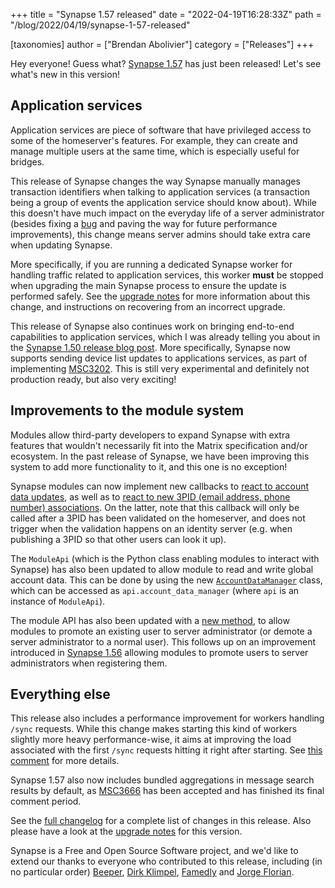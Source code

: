 +++
title = "Synapse 1.57 released"
date = "2022-04-19T16:28:33Z"
path = "/blog/2022/04/19/synapse-1-57-released"

[taxonomies]
author = ["Brendan Abolivier"]
category = ["Releases"]
+++

Hey everyone! Guess what? [Synapse
1.57](https://github.com/matrix-org/synapse/releases/tag/v1.57.0) has just been
released! Let's see what's new in this version!

## Application services

Application services are piece of software that have privileged access to some
of the homeserver's features. For example, they can create and manage multiple
users at the same time, which is especially useful for bridges.

This release of Synapse changes the way Synapse manually manages transaction
identifiers when talking to application services (a transaction being a group of
events the application service should know about). While this doesn't have much
impact on the everyday life of a server administrator (besides fixing a
[bug](https://github.com/matrix-org/synapse/pull/12209) and paving the way for
future performance improvements), this change means server admins should take
extra care when updating Synapse.

More specifically, if you are running a dedicated Synapse worker for handling
traffic related to application services, this worker **must** be stopped when
upgrading the main Synapse process to ensure the update is performed safely. See
the [upgrade
notes](https://matrix-org.github.io/synapse/v1.57/upgrade#changes-to-database-schema-for-application-services)
for more information about this change, and instructions on recovering from an
incorrect upgrade.

This release of Synapse also continues work on bringing end-to-end capabilities
to application services, which I was already telling you about in the [Synapse
1.50 release blog
post](https://matrix.org/blog/2022/01/18/synapse-1-50-released). More
specifically, Synapse now supports sending device list updates to applications
services, as part of implementing
[MSC3202](https://github.com/matrix-org/matrix-spec-proposals/pull/3202). This
is still very experimental and definitely not production ready, but also very
exciting!

## Improvements to the module system

Modules allow third-party developers to expand Synapse with extra features that
wouldn't necessarily fit into the Matrix specification and/or ecosystem. In the
past release of Synapse, we have been improving this system to add more
functionality to it, and this one is no exception!

Synapse modules can now implement new callbacks to [react to account data
updates](https://matrix-org.github.io/synapse/v1.57/modules/account_data_callbacks.html#on_account_data_updated),
as well as to [react to new 3PID (email address, phone number)
associations](https://matrix-org.github.io/synapse/v1.57/modules/third_party_rules_callbacks.html#on_threepid_bind).
On the latter, note that this callback will only be called after a 3PID has been
validated on the homeserver, and does not trigger when the validation happens on
an identity server (e.g. when publishing a 3PID so that other users can look it
up).

The `ModuleApi` (which is the Python class enabling modules to interact with
Synapse) has also been updated to allow module to read and write global account
data. This can be done by using the new
[`AccountDataManager`](https://github.com/matrix-org/synapse/blob/e31d06f6f0923d001736f5e6e08616293bd4b120/synapse/module_api/__init__.py#L1401-L1464)
class, which can be accessed as `api.account_data_manager` (where `api` is an
instance of `ModuleApi`).

The module API has also been updated with a [new
method](https://github.com/matrix-org/synapse/blob/e31d06f6f0923d001736f5e6e08616293bd4b120/synapse/module_api/__init__.py#L543-L552),
to allow modules to promote an existing user to server administrator (or demote
a server administrator to a normal user). This follows up on an improvement
introduced in [Synapse
1.56](https://matrix.org/blog/2022/04/05/synapse-1-56-released) allowing modules
to promote users to server administrators when registering them.

## Everything else

This release also includes a performance improvement for workers handling
`/sync` requests. While this change makes starting this kind of workers slightly
more heavy performance-wise, it aims at improving the load associated with the
first `/sync` requests hitting it right after starting. See [this
comment](https://github.com/matrix-org/synapse/pull/12367#issuecomment-1088574192)
for more details.

Synapse 1.57 also now includes bundled aggregations in message search results by
default, as
[MSC3666](https://github.com/matrix-org/matrix-spec-proposals/pull/3666) has
been accepted and has finished its final comment period.

See the [full
changelog](https://github.com/matrix-org/synapse/releases/tag/v1.57.0) for a
complete list of changes in this release. Also please have a look at the
[upgrade
notes](https://matrix-org.github.io/synapse/v1.57/upgrade#upgrading-to-v1570)
for this version.

Synapse is a Free and Open Source Software project, and we'd like to extend our
thanks to everyone who contributed to this release, including (in no particular
order) [Beeper](https://www.beeper.com/), [Dirk
Klimpel](https://github.com/dklimpel), [Famedly](https://famedly.com/) and
[Jorge Florian](https://github.com/watson28).
